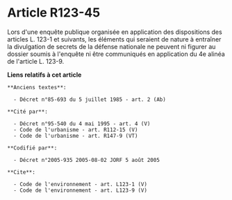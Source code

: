 # Article R123-45

Lors d'une enquête publique organisée en application des dispositions des articles L. 123-1 et suivants, les éléments qui
seraient de nature à entraîner la divulgation de secrets de la défense nationale ne peuvent ni figurer au dossier soumis à
l'enquête ni être communiqués en application du 4e alinéa de l'article L. 123-9.

**Liens relatifs à cet article**

	**Anciens textes**:

	  - Décret n°85-693 du 5 juillet 1985 - art. 2 (Ab)

	**Cité par**:

	  - Décret n°95-540 du 4 mai 1995 - art. 4 (V)
	  - Code de l'urbanisme - art. R112-15 (V)
	  - Code de l'urbanisme - art. R147-9 (VT)

	**Codifié par**:

	  - Décret n°2005-935 2005-08-02 JORF 5 août 2005

	**Cite**:

	  - Code de l'environnement - art. L123-1 (V)
	  - Code de l'environnement - art. L123-9 (V)

